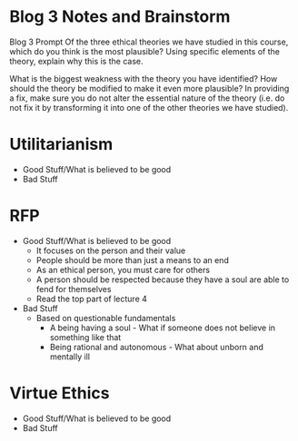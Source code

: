 # Blog 3 Notes and Brainstorm

Blog 3 Prompt
Of the three ethical theories we have studied in this course, which do you think
is the most plausible?  Using specific elements of the theory, explain why this is the case.

What is the biggest weakness with the theory you have identified?  How should the
theory be modified to make it even more plausible?  In providing a fix,
make sure you do not alter the essential nature of the theory
(i.e. do not fix it by transforming it into one of the other theories we have studied).

# Utilitarianism
* Good Stuff/What is believed to be good
* Bad Stuff

# RFP
* Good Stuff/What is believed to be good
  * It focuses on the person and their value
  * People should be more than just a means to an end
  * As an ethical person, you must care for others
  * A person should be respected because they have a soul are able to fend for themselves
  * Read the top part of lecture 4
* Bad Stuff
  * Based on questionable fundamentals
    * A being having a soul - What if someone does not believe in something like that
    * Being rational and autonomous - What about unborn and mentally ill

# Virtue Ethics
* Good Stuff/What is believed to be good
* Bad Stuff
